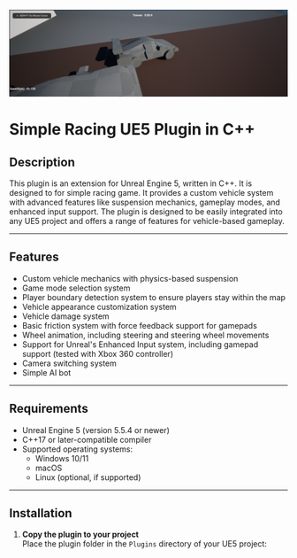 
![imgae alt](https://github.com/GamequadDev/SimpleRacingPlugin/blob/main/SR.png?raw=true)

# Simple Racing UE5 Plugin in C++

## Description

This plugin is an extension for Unreal Engine 5, written in C++. It is designed to for simple racing game. It provides a custom vehicle system with advanced features like suspension mechanics, gameplay modes, and enhanced input support. The plugin is designed to be easily integrated into any UE5 project and offers a range of features for vehicle-based gameplay.

---

## Features

- Custom vehicle mechanics with physics-based suspension
- Game mode selection system
- Player boundary detection system to ensure players stay within the map
- Vehicle appearance customization system
- Vehicle damage system
- Basic friction system with force feedback support for gamepads
- Wheel animation, including steering and steering wheel movements
- Support for Unreal's Enhanced Input system, including gamepad support (tested with Xbox 360 controller)
- Camera switching system
- Simple AI bot

---

## Requirements

- Unreal Engine 5 (version 5.5.4 or newer)
- C++17 or later-compatible compiler
- Supported operating systems:
  - Windows 10/11
  - macOS
  - Linux (optional, if supported)

---

## Installation

1. **Copy the plugin to your project**  
   Place the plugin folder in the `Plugins` directory of your UE5 project:
